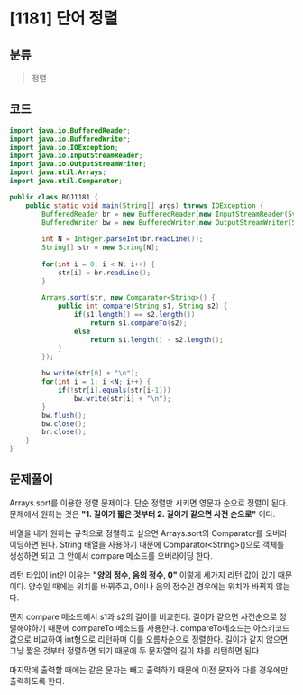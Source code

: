 # [1181] 단어 정렬

## 분류
> 정렬

## 코드
```java
import java.io.BufferedReader;
import java.io.BufferedWriter;
import java.io.IOException;
import java.io.InputStreamReader;
import java.io.OutputStreamWriter;
import java.util.Arrays;
import java.util.Comparator;

public class BOJ1181 {
	public static void main(String[] args) throws IOException {
		BufferedReader br = new BufferedReader(new InputStreamReader(System.in));
		BufferedWriter bw = new BufferedWriter(new OutputStreamWriter(System.out));
		
		int N = Integer.parseInt(br.readLine());
		String[] str = new String[N];
		
		for(int i = 0; i < N; i++) {
			str[i] = br.readLine();
		}
		
		Arrays.sort(str, new Comparator<String>() {
			public int compare(String s1, String s2) {
				if(s1.length() == s2.length())
					return s1.compareTo(s2);
				else
					return s1.length() - s2.length();
			}
		});
		
		bw.write(str[0] + "\n");
		for(int i = 1; i <N; i++) {
			if(!str[i].equals(str[i-1]))
				bw.write(str[i] + "\n");
		}
		bw.flush();
		bw.close();
		br.close();
	}
}
```

## 문제풀이

Arrays.sort를 이용한 정렬 문제이다. 단순 정렬만 시키면 영문자 순으로 정렬이 된다. 문제에서 원하는 것은 **"1. 길이가 짧은 것부터 2. 길이가 같으면 사전 순으로"** 이다. 

배열을 내가 원하는 규칙으로 정렬하고 싶으면 Arrays.sort의 Comparator를 오버라이딩하면 된다. String 배열을 사용하기 때문에 Comparator\<String>()으로 객체를 생성하면 되고 그 안에서 compare 메소드를 오버라이딩 한다. 

리턴 타입이 int인 이유는 **"양의 정수, 음의 정수, 0"** 이렇게 세가지 리턴 값이 있기 때문이다. 양수일 때에는 위치를 바꿔주고, 0이나 음의 정수인 경우에는 위치가 바뀌지 않는다. 

먼저 compare 메소드에서 s1과 s2의 길이를 비교한다. 길이가 같으면 사전순으로 정렬해야하기 때문에 compareTo 메소드를 사용한다. compareTo메소드는 아스키코드 값으로 비교하여 int형으로 리턴하며 이를 오름차순으로 정렬한다. 길이가 같지 않으면 그냥 짧은 것부터 정렬하면 되기 때문에 두 문자열의 길이 차를 리턴하면 된다. 

마지막에 출력할 때에는 같은 문자는 빼고 출력하기 때문에 이전 문자와 다를 경우에만 출력하도록 한다. 